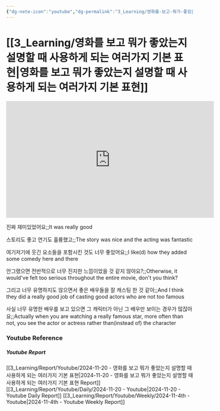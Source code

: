 ```yaml
---
{"dg-note-icon":"youtube","dg-permalink":"3_Learning/영화를-보고-뭐가-좋았는지-설명할-때-사용하게-되는-여러가지-기본-표현","created-date":"2024-11-20 10:22:28 pm","date":"2024-11-20","type":"youtube","tags":["youtube","english","flashcards"],"aliases":null,"youtuber":"빨모쌤","channelName":"라이브 아카데미","link":"https://www.youtube.com/watch?v=Z3cBcSXlLv4","img":"https://img.youtube.com/vi/Z3cBcSXlLv4/0.jpg","dg-publish":true,"permalink":"/3_Learning/영화를-보고-뭐가-좋았는지-설명할-때-사용하게-되는-여러가지-기본-표현/","dgPassFrontmatter":true,"noteIcon":"youtube"}
---
```


# [[3_Learning/영화를 보고 뭐가 좋았는지 설명할 때 사용하게 되는 여러가지 기본 표현\|영화를 보고 뭐가 좋았는지 설명할 때 사용하게 되는 여러가지 기본 표현]]


<div class="container-root"><span></span></div><div><div class="container-root"><iframe width="560" height="315" src="https://www.youtube.com/embed/Z3cBcSXlLv4" title="YouTube video player" frameborder="0" allow="accelerometer; autoplay; clipboard-write; encrypted-media; gyroscope; picture-in-picture; web-share" allowfullscreen=""></iframe></div></div>

진짜 재미있었어요;;It was really good
<!--SR:!2024-11-26,4,270-->
스토리도 좋고 연기도 훌륭했고;;The story was nice and the acting was fantastic
<!--SR:!2024-12-07,12,287-->
여기저기에 웃긴 요소들을 포함시킨 것도 너무 좋았어요;;I like(d) how they added some comedy here and there
<!--SR:!2024-11-28,3,230-->
안그랬으면 전반적으로 너무 진지한 느낌이었을 것 같지 않아요?;;Otherwise, it would've felt too serious throughout the entire movie, don't you think?
<!--SR:!2024-11-27,3,250-->
그리고 너무 유명하지도 않으면서 좋은 배우들을 잘 캐스팅 한 것 같아;;And I think they did a really good job of casting good actors who are not too famous
<!--SR:!2024-12-07,12,270-->
사실 너무 유명한 배우를 보고 있으면 그 캐릭터가 아닌 그 배우만 보이는 경우가 많잖아요;;Actually when you are watching a really famous star, more often than not,  you see the actor or actress rather than(instead of) the character
<!--SR:!2024-11-26,2,230-->











### Youtube Reference
##### Youtube Report
[[3_Learning/Report/Youtube/2024-11-20 - 영화를 보고 뭐가 좋았는지 설명할 때 사용하게 되는 여러가지 기본 표현\|2024-11-20 - 영화를 보고 뭐가 좋았는지 설명할 때 사용하게 되는 여러가지 기본 표현 Report]]
[[3_Learning/Report/Youtube/Daily/2024-11-20 - Youtube\|2024-11-20 - Youtube Daily Report]]
[[3_Learning/Report/Youtube/Weekly/2024-11-4th - Youtube\|2024-11-4th - Youtube Weekly Report]]

